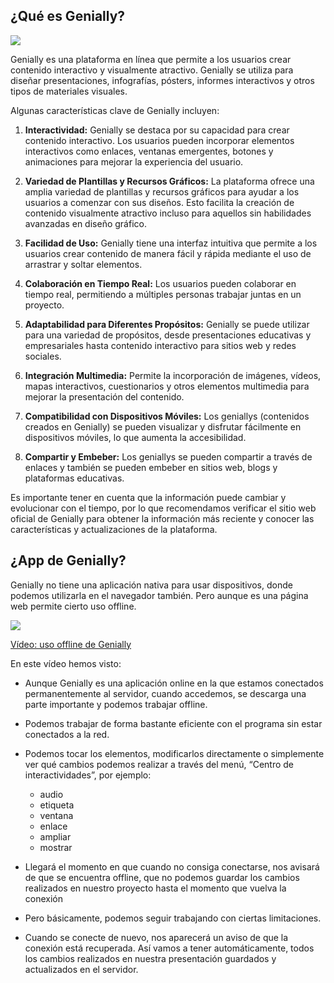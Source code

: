 ## ¿Qué es Genially?

![](https://raw.githubusercontent.com/javacasm/Iniciacion-Herramientas-Digitales-Aula/main/images/logo-genially.png)

Genially es una plataforma en línea que permite a los usuarios crear contenido interactivo y visualmente atractivo. Genially se utiliza para diseñar presentaciones, infografías, pósters, informes interactivos y otros tipos de materiales visuales.

Algunas características clave de Genially incluyen:

1. **Interactividad:** Genially se destaca por su capacidad para crear contenido interactivo. Los usuarios pueden incorporar elementos interactivos como enlaces, ventanas emergentes, botones y animaciones para mejorar la experiencia del usuario.

2. **Variedad de Plantillas y Recursos Gráficos:** La plataforma ofrece una amplia variedad de plantillas y recursos gráficos para ayudar a los usuarios a comenzar con sus diseños. Esto facilita la creación de contenido visualmente atractivo incluso para aquellos sin habilidades avanzadas en diseño gráfico.

3. **Facilidad de Uso:** Genially tiene una interfaz intuitiva que permite a los usuarios crear contenido de manera fácil y rápida mediante el uso de arrastrar y soltar elementos.

4. **Colaboración en Tiempo Real:** Los usuarios pueden colaborar en tiempo real, permitiendo a múltiples personas trabajar juntas en un proyecto.

5. **Adaptabilidad para Diferentes Propósitos:** Genially se puede utilizar para una variedad de propósitos, desde presentaciones educativas y empresariales hasta contenido interactivo para sitios web y redes sociales.

6. **Integración Multimedia:** Permite la incorporación de imágenes, vídeos, mapas interactivos, cuestionarios y otros elementos multimedia para mejorar la presentación del contenido.

7. **Compatibilidad con Dispositivos Móviles:** Los geniallys (contenidos creados en Genially) se pueden visualizar y disfrutar fácilmente en dispositivos móviles, lo que aumenta la accesibilidad.

8. **Compartir y Embeber:** Los geniallys se pueden compartir a través de enlaces y también se pueden embeber en sitios web, blogs y plataformas educativas.

Es importante tener en cuenta que la información puede cambiar y evolucionar con el tiempo, por lo que recomendamos verificar el sitio web oficial de Genially para obtener la información más reciente y conocer las características y actualizaciones de la plataforma.

## ¿App de Genially?

Genially no tiene una aplicación nativa para usar dispositivos, donde podemos utilizarla en el navegador también. Pero aunque es una página web permite cierto uso offline.

[![](https://raw.githubusercontent.com/javacasm/Iniciacion-Herramientas-Digitales-Aula/main/images/portada-3.0.0.trabajando-offline.png)](https://drive.google.com/file/d/1uEXxpQzPEi2Z4lLO1omHoi9uJJtM9lr7/view?usp=drivesdk)

[Vídeo: uso offline de Genially](https://drive.google.com/file/d/1uEXxpQzPEi2Z4lLO1omHoi9uJJtM9lr7/view?usp=drivesdk)


En este vídeo hemos visto:

* Aunque Genially es una aplicación online en la que estamos conectados permanentemente al servidor, cuando accedemos, se descarga una parte importante y podemos trabajar offline. 
* Podemos trabajar de forma bastante eficiente con el programa sin estar conectados a la red. 
* Podemos tocar los elementos, modificarlos directamente o simplemente ver qué cambios podemos realizar a través del menú, “Centro de interactividades”, por ejemplo:

    - audio
    - etiqueta
    - ventana
    - enlace
    - ampliar
    - mostrar

* Llegará el momento en que cuando no consiga conectarse, nos avisará de que se encuentra offline, que no podemos guardar los cambios realizados en nuestro proyecto hasta el momento que vuelva la conexión
* Pero básicamente, podemos seguir trabajando con ciertas limitaciones. 
* Cuando se conecte de nuevo, nos aparecerá un aviso de que la conexión está recuperada. Así  vamos a tener automáticamente, todos los cambios realizados en nuestra presentación guardados y actualizados en el servidor.
